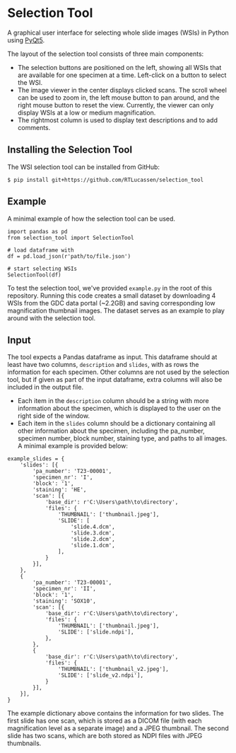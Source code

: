 # Selection Tool
A graphical user interface for selecting whole slide images (WSIs) in Python using 
[PyQt5](https://www.riverbankcomputing.com/software/pyqt/).

The layout of the selection tool consists of three main components: 
- The selection buttons are positioned on the left, showing all WSIs that are available for one specimen at a time. Left-click on a button to select the WSI. 
- The image viewer in the center displays clicked scans. The scroll wheel can be used to zoom in, the left mouse button to pan around, and the right mouse button to reset the view. Currently, the viewer can only display WSIs at a low or medium magnification.
- The rightmost column is used to display text descriptions and to add comments.

## Installing the Selection Tool
The WSI selection tool can be installed from GitHub:
```console
$ pip install git+https://github.com/RTLucassen/selection_tool
```

## Example
A minimal example of how the selection tool can be used.
```
import pandas as pd
from selection_tool import SelectionTool

# load dataframe with 
df = pd.load_json(r'path/to/file.json')

# start selecting WSIs
SelectionTool(df)
```

To test the selection tool, we've provided `example.py` in the root of this repository.
Running this code creates a small dataset by downloading 4 WSIs from the GDC data portal (~2.2GB) 
and saving corresponding low magnification thumbnail images. 
The dataset serves as an example to play around with the selection tool.

## Input
The tool expects a Pandas dataframe as input. This dataframe should at least 
have two columns, `description` and `slides`, with as rows the information 
for each specimen. Other columns are not used by the selection tool,
but if given as part of the input dataframe, 
extra columns will also be included in the output file.
- Each item in the `description` column should be a string with more information about the specimen,
which is displayed to the user on the right side of the window.
- Each item in the `slides` column should be a dictionary containing 
all other information about the specimen, including the pa_number,
specimen number, block number, staining type, and paths to all images. 
A minimal example is provided below:
```
example_slides = {
    'slides': [{
        'pa_number': 'T23-00001', 
        'specimen_nr': 'I', 
        'block': '1', 
        'staining': 'HE', 
        'scan': [{
            'base_dir': r'C:\Users\path\to\directory', 
            'files': {
                'THUMBNAIL': ['thumbnail.jpeg'],
                'SLIDE': [
                    'slide.4.dcm', 
                    'slide.3.dcm', 
                    'slide.2.dcm', 
                    'slide.1.dcm',
                ],
            }
        }],
    },
    {
        'pa_number': 'T23-00001', 
        'specimen_nr': 'II', 
        'block': '1', 
        'staining': 'SOX10', 
        'scan': [{
            'base_dir': r'C:\Users\path\to\directory', 
            'files': {
                'THUMBNAIL': ['thumbnail.jpeg'],
                'SLIDE': ['slide.ndpi'],
            },
        },
        {
            'base_dir': r'C:\Users\path\to\directory', 
            'files': {
                'THUMBNAIL': ['thumbnail_v2.jpeg'],
                'SLIDE': ['slide_v2.ndpi'],
            }
        }],
    }],
}
```
The example dictionary above contains the information for two slides.
The first slide has one scan, which is stored as a DICOM file (with each magnification level as a separate image) and a JPEG thumbnail.
The second slide has two scans, which are both stored as NDPI files with JPEG thumbnails.
